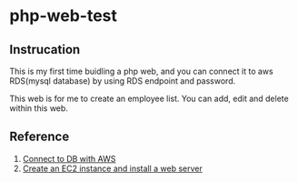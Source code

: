 # php-web-test

## Instrucation
This is my first time buidling a php web, and you can connect it to aws RDS(mysql database) by using RDS endpoint and password.

This web is for me to create an employee list. You can add, edit and delete within this web.

## Reference
1. [Connect to DB with AWS](https://docs.aws.amazon.com/AmazonRDS/latest/UserGuide/CHAP_CommonTasks.Connect.html)
2. [Create an EC2 instance and install a web server](https://docs.aws.amazon.com/AmazonRDS/latest/UserGuide/CHAP_Tutorials.WebServerDB.CreateWebServer.html)